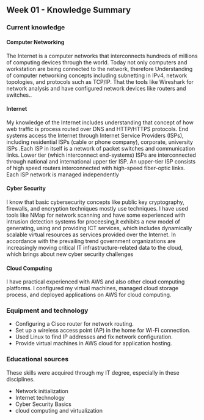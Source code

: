## Week 01 - Knowledge Summary

### Current knowledge

#### Computer Networking
The Internet is a computer networks that interconnects hundreds of millions of computing devices through the world. Today not only computers and workstation are being connected to the network, therefore Understanding of computer networking concepts including subnetting in IPv4, network topologies, and protocols such as TCP/IP. That the tools like Wireshark for network analysis and have configured network devices like routers and switches..


#### Internet
My knowledge of the Internet includes understanding that concept of  how web traffic is process routed over DNS and HTTP/HTTPS protocols. End systems access the Internet through Internet Service Providers (ISPs), including residential ISPs (cable or phone company), corporate, university ISPs .Each ISP in itself is a network of packet switches and communication links. Lower tier (which interconnect end-systems) ISPs are interconnected through national and international upper tier ISP. An upper-tier ISP consists of high speed routers interconnected with high-speed fiber-optic links. Each ISP network is managed independently


#### Cyber Security
I know that basic cybersecurity concepts like public key cryptography, firewalls, and encryption techniques mostly use techniques. I have used tools like NMap for network scanning and have some experienced with intrusion detection systems for proceesing,it
exhibits a new model of generating, using and providing ICT services, which
includes dynamically scalable virtual resources as services provided over the
Internet. In accordance with the prevailing trend government organizations are
increasingly moving critical IT infrastructure-related data to the cloud, which brings
about new cyber security challenges

#### Cloud Computing
I have practical experienced with AWS and also other cloud computing platforms. I configured my virtual machines, managed cloud storage process, and deployed applications on AWS for cloud computing.

### Equipment and technology
- Configuring a Cisco router for network routing.
- Set up a wireless access point (AP) in the home for Wi-Fi connection.
- Used Linux to find IP addresses and fix network configuration.
- Provide virtual machines in AWS cloud for application hosting.

### Educational sources
These skills were acquired through my IT degree, especially in these disciplines.
- Network initialization
- Internet technology
- Cyber ​​Security Basics
- cloud computing and virtualization
